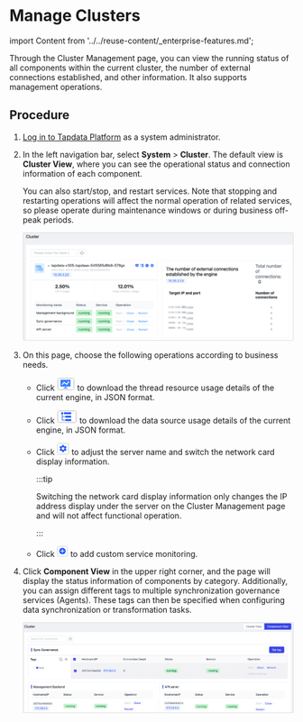 # Manage Clusters
import Content from '../../reuse-content/_enterprise-features.md';

<Content />

Through the Cluster Management page, you can view the running status of all components within the current cluster, the number of external connections established, and other information. It also supports management operations.

## Procedure

1. [Log in to Tapdata Platform](../log-in.md) as a system administrator.

2. In the left navigation bar, select **System** > **Cluster**. The default view is **Cluster View**, where you can see the operational status and connection information of each component.

   You can also start/stop, and restart services. Note that stopping and restarting operations will affect the normal operation of related services, so please operate during maintenance windows or during business off-peak periods.

   ![Cluster Management](../../images/manage_cluster_1.png)

3. On this page, choose the following operations according to business needs.

    * Click ![](../../images/process_monitor_icon.png) to download the thread resource usage details of the current engine, in JSON format.

    * Click ![](../../images/data_source_monitor_icon.png) to download the data source usage details of the current engine, in JSON format.

    * Click ![](../../images/cluster_setting_icon.png) to adjust the server name and switch the network card display information.

      :::tip

      Switching the network card display information only changes the IP address display under the server on the Cluster Management page and will not affect functional operation.

      :::

    * Click ![](../../images/cluster_add_icon.png) to add custom service monitoring.

4. Click **Component View** in the upper right corner, and the page will display the status information of components by category. Additionally, you can assign different tags to multiple synchronization governance services (Agents). These tags can then be specified when configuring data synchronization or transformation tasks.

    ![Components View](../../images/components.png)